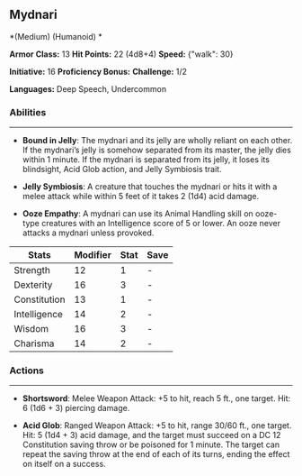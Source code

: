 ## Mydnari
*(Medium) (Humanoid) *

**Armor Class:** 13
**Hit Points:** 22 (4d8+4)
**Speed:** {"walk": 30}

**Initiative:** 16
**Proficiency Bonus:**
**Challenge:** 1/2

**Languages:** Deep Speech, Undercommon

### Abilities
 --- 
- **Bound in Jelly**: The mydnari and its jelly are wholly reliant on each other. If the mydnari’s jelly is somehow separated from its master, the jelly dies within 1 minute. If the mydnari is separated from its jelly, it loses its blindsight, Acid Glob action, and Jelly Symbiosis trait.

- **Jelly Symbiosis**: A creature that touches the mydnari or hits it with a melee attack while within 5 feet of it takes 2 (1d4) acid damage.

- **Ooze Empathy**: A mydnari can use its Animal Handling skill on ooze-type creatures with an Intelligence score of 5 or lower. An ooze never attacks a mydnari unless provoked.



| Stats | Modifier | Stat | Save
| ---- | ---- | ---- | ---- |
| Strength | 12 | 1 | - |
| Dexterity | 16 | 3 | - |
| Constitution | 13 | 1 | - |
| Intelligence | 14 | 2 | - |
| Wisdom | 16 | 3 | - |
| Charisma | 14 | 2 | - |

### Actions
 --- 
- **Shortsword**: Melee Weapon Attack: +5 to hit, reach 5 ft., one target. Hit: 6 (1d6 + 3) piercing damage.

- **Acid Glob**: Ranged Weapon Attack: +5 to hit, range 30/60 ft., one target. Hit: 5 (1d4 + 3) acid damage, and the target must succeed on a DC 12 Constitution saving throw or be poisoned for 1 minute. The target can repeat the saving throw at the end of each of its turns, ending the effect on itself on a success.

